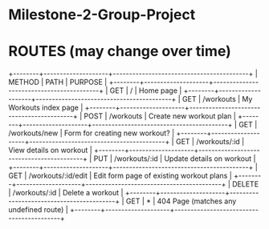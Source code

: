 # Milestone-2-Group-Project

# ROUTES (may change over time)

+--------+--------------------+------------------------------------------+
| METHOD | PATH | PURPOSE |
+--------+--------------------+------------------------------------------+
| GET | / | Home page |
+--------+--------------------+------------------------------------------+
| GET | /workouts | My Workouts index page |
+--------+--------------------+------------------------------------------+
| POST | /workouts | Create new workout plan |
+--------+--------------------+------------------------------------------+
| GET | /workouts/new | Form for creating new workout? |
+--------+--------------------+------------------------------------------+
| GET | /workouts/:id | View details on workout |
+--------+--------------------+------------------------------------------+
| PUT | /workouts/:id | Update details on workout |
+--------+--------------------+------------------------------------------+
| GET | /workouts/:id/edit | Edit form page of existing workout plans |
+--------+--------------------+------------------------------------------+
| DELETE | /workouts/:id | Delete a workout |
+--------+--------------------+------------------------------------------+
| GET | \* | 404 Page (matches any undefined route) |
+--------+--------------------+------------------------------------------+
